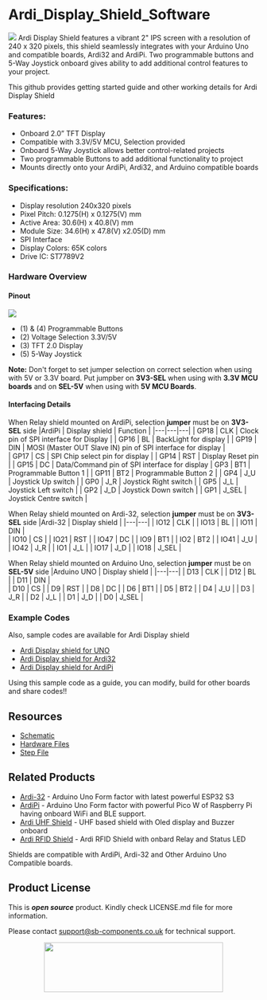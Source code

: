# Ardi_Display_Shield_Software
<img src="https://cdn.shopify.com/s/files/1/1217/2104/files/ArdiPiDisplayShield.jpg?v=1683880851">
Ardi Display Shield features a vibrant 2" IPS screen with a resolution of 240 x 320 pixels, this shield seamlessly integrates with your Arduino Uno and compatible boards, Ardi32 and ArdiPi. Two programmable buttons and 5-Way Joystick onboard gives ability to add additional control features to your project.

This github provides getting started guide and other working details for Ardi Display Shield 

### Features:
- Onboard 2.0” TFT Display
- Compatible with 3.3V/5V MCU, Selection provided
- Onboard 5-Way Joystick allows better control-related projects
- Two programmable Buttons to add additional functionality to project
- Mounts directly onto your ArdiPi, Ardi32, and Arduino compatible boards

### Specifications:
- Display resolution 240x320 pixels
- Pixel Pitch: 0.1275(H) x 0.1275(V) mm
- Active Area: 30.6(H) x 40.8(V) mm
- Module Size: 34.6(H) x 47.8(V) x2.05(D) mm
- SPI Interface
- Display Colors: 65K colors
- Drive IC: ST7789V2
  
### Hardware Overview
#### Pinout
<img src="https://cdn.shopify.com/s/files/1/1217/2104/files/ardi2.0displayshieldpinout.jpg?v=1688469169">

- (1) & (4) Programmable Buttons
- (2) Voltage Selection 3.3V/5V
- (3) TFT 2.0 Display
- (5) 5-Way Joystick

**Note:** Don't forget to set jumper selection on correct selection when using with 5V or 3.3V board. Put jumpber on **3V3-SEL** when using with **3.3V MCU boards** and on **SEL-5V** when using with **5V MCU Boards**.

#### Interfacing Details

When Relay shield mounted on ArdiPi, selection **jumper** must be on **3V3-SEL** side
|ArdiPi | Display shield | Function |
|---|---|---|
| GP18 | CLK | Clock pin of SPI interface for Display |
| GP16 | BL | BackLight for display |
| GP19 | DIN | MOSI (Master OUT Slave IN) pin of SPI interface for display |  
| GP17 | CS | SPI Chip select pin for display |
| GP14 | RST | Display Reset pin | 
| GP15 | DC | Data/Command pin of SPI interface for display
| GP3 | BT1 | Programmable Button 1 |
| GP11 | BT2 | Programmable Button 2 |
| GP4 | J_U | Joystick Up switch |
| GP0 | J_R | Joystick Right switch |
| GP5 | J_L | Joystick Left switch |
| GP2 | J_D | Joystick Down switch |
| GP1 | J_SEL | Joystick Centre switch |

When Relay shield mounted on Ardi-32, selection **jumper** must be on **3V3-SEL** side
|Ardi-32 | Display shield | 
|---|---|
| IO12 | CLK | 
| IO13 | BL | 
| IO11 | DIN |  
| IO10 | CS |
| IO21 | RST |
| IO47 | DC |
| IO9 | BT1 |
| IO2 | BT2 | 
| IO41 | J_U | 
| IO42 | J_R |
| IO1 | J_L |
| IO17 | J_D | 
| IO18 | J_SEL | 

When Relay shield mounted on Arduino Uno, selection **jumper** must be on **SEL-5V** side 
|Arduino UNO | Display shield | 
|---|---|
| D13 | CLK | 
| D12 | BL | 
| D11 | DIN |  
| D10 | CS |
| D9 | RST |
| D8 | DC |
| D6 | BT1 |
| D5 | BT2 | 
| D4 | J_U | 
| D3 | J_R |
| D2 | J_L |
| D1 | J_D | 
| D0 | J_SEL | 


### Example Codes
   Also, sample codes are available for Ardi Display shield
   - [Ardi Display shield for UNO]() 
   - [Ardi Display shield for Ardi32]() 
   - [Ardi Display shield for ArdiPi]()
   
   Using this sample code as a guide, you can modify, build for other boards and share codes!!  
   
## Resources
  * [Schematic](https://github.com/sbcshop/Ardi_Display_Shield_Hardware/blob/main/Design%20Data/SCH%202.0%20INCH%20LCD%20Shield.pdf)
  * [Hardware Files](https://github.com/sbcshop/Ardi_Display_Shield_Hardware/tree/main)
  * [Step File](https://github.com/sbcshop/Ardi_Display_Shield_Hardware/blob/main/Mechanical%20Data/STEP%202.0%20INCH%20LCD%20Shield.step)


## Related Products
   * [Ardi-32](https://shop.sb-components.co.uk/products/ardi32-uno-r3-alternative-board-based-on-esp32-s3-wroom?_pos=6&_sid=90d9cefb0&_ss=r) - Arduino Uno Form factor with latest powerful ESP32 S3
   * [ArdiPi](https://shop.sb-components.co.uk/products/ardipi-uno-r3-alternative-board-based-on-pico-w?_pos=5&_sid=5704675c2&_ss=r) - Arduino Uno Form factor with powerful Pico W of Raspberry Pi having onboard WiFi and BLE support.
   * [Ardi UHF Shield](https://shop.sb-components.co.uk/products/ardi-uhf-shield-for-arduino-uno?variant=40791294836819) - UHF based shield with Oled display and Buzzer onboard
   * [Ardi RFID Shield](https://shop.sb-components.co.uk/products/ardi-rfid-shield-for-arduino-uno?_pos=5&_sid=b4e4b2ef1&_ss=r) - Ardi RFID Shield with onbard Relay and Status LED
   
   Shields are compatible with ArdiPi, Ardi-32 and Other Arduino Uno Compatible boards.

## Product License

This is ***open source*** product. Kindly check LICENSE.md file for more information.

Please contact support@sb-components.co.uk for technical support.
<p align="center">
  <img width="360" height="100" src="https://cdn.shopify.com/s/files/1/1217/2104/files/Logo_sb_component_3.png?v=1666086771&width=300">
</p>
